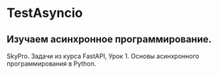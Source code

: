 # TestAsyncio
## Изучаем асинхронное программирование.
SkyPro.
Задачи из курса FastAPI, Урок 1. Основы асинхронного программирования в Python.
